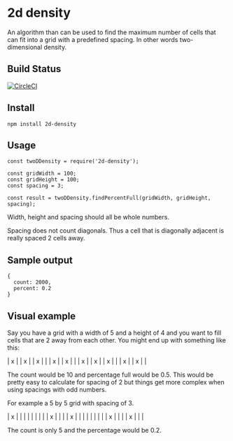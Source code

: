 # 2d density

An algorithm than can be used to find the maximum number of cells that can fit into a grid with a predefined spacing. In other words two-dimensional density.

## Build Status
[![CircleCI](https://circleci.com/gh/nilestanner/2d-density/tree/master.svg?style=svg)](https://circleci.com/gh/nilestanner/2d-density/tree/master)

## Install

```
npm install 2d-density
```

## Usage

```
const twoDDensity = require('2d-density');

const gridWidth = 100;
const gridHeight = 100;
const spacing = 3;

const result = twoDDensity.findPercentFull(gridWidth, gridHeight, spacing);
```

Width, height and spacing should all be whole numbers.

Spacing does not count diagonals. Thus a cell that is diagonally adjacent is really spaced 2 cells away.  

## Sample output

```
{
  count: 2000,
  percent: 0.2
}
```

## Visual example

Say you have a grid with a width of 5 and a height of 4 and you want to fill cells that are 2 away from each other. You might end up with something like this:

| x |   | x |   | x |
|   | x |   | x |   |
| x |   | x |   | x |
|   | x |   | x |   |

The count would be 10 and percentage full would be 0.5. This would be pretty easy to calculate for spacing of 2 but things get more complex when using spacings with odd numbers.

For example a 5 by 5 grid with spacing of 3.

| x |   |   |   |   |
|   |   |   | x |   |
|   | x |   |   |   |
|   |   |   |   | x |
|   |   | x |   |   |

The count is only 5 and the percentage would be 0.2.
